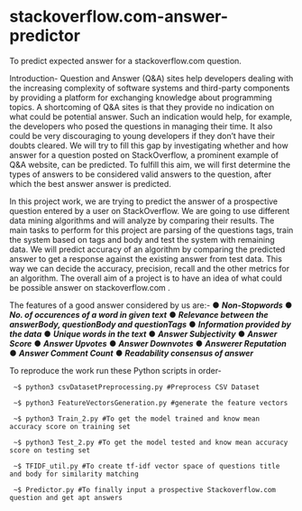 # stackoverflow.com-answer-predictor
To predict expected answer for a stackoverflow.com question.

Introduction-
Question and Answer (Q&A) sites help developers dealing with the 
increasing complexity of software systems and third-party components by 
providing a platform for exchanging knowledge about programming topics. A 
shortcoming of Q&A sites is that they provide no indication on what could be 
potential answer. Such an indication would help, for example, the developers 
who posed the questions in managing their time. It also could be very 
discouraging to young developers if they don’t have their doubts cleared. We 
will try to fill this gap by investigating whether and how answer for a 
question posted on StackOverflow, a prominent example of Q&A website, can 
be predicted. To fulfill this aim, we will first determine the types of answers 
to be considered valid answers to the question, after which the best answer 
answer is predicted.

In this project work, we are trying to predict the answer of a prospective 
question entered by a user on StackOverflow. We are going to use different 
data mining algorithms and will analyze by comparing their results. The main 
tasks to perform for this project are parsing of the questions tags, train the 
system based on tags and body and test the system with remaining data. We 
will predict accuracy of an algorithm by comparing the predicted answer to 
get a response against the existing answer from test data. This way we can 
decide the accuracy, precision, recall and the other metrics for an algorithm. 
The overall aim of a project is to have an idea of what could be possible 
answer on ​ stackoverflow.com​ . 

The features of a good answer considered by us are:-
● ***Non-Stopwords*** 
● ***No. of occurences of a word in given text*** 
● ***Relevance between the answerBody, questionBody and questionTags*** 
● ***Information provided by the data*** 
● ***Unique words in the text*** 
● ***Answer Subjectivity*** 
● ***Answer Score*** 
● ***Answer Upvotes*** 
● ***Answer Downvotes*** 
● ***Answerer Reputation*** 
● ***Answer Comment Count*** 
● ***Readability consensus of answer***

To reproduce the work run these Python scripts in order-<br/>
```
 ~$ python3 csvDatasetPreprocessing.py #Preprocess CSV Dataset
 
 ~$ python3 FeatureVectorsGeneration.py #generate the feature vectors
 
 ~$ python3 Train_2.py #To get the model trained and know mean accuracy score on training set
 
 ~$ python3 Test_2.py #To get the model tested and know mean accuracy score on testing set
 
 ~$ TFIDF_util.py #To create tf-idf vector space of questions title and body for similarity matching
 
 ~$ Predictor.py #To finally input a prospective Stackoverflow.com question and get apt answers
```
